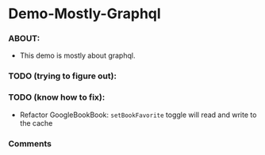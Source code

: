 # Demo-Mostly-Graphql

### ABOUT:

* This demo is mostly about graphql. 


### TODO (trying to figure out):


### TODO (know how to fix):
* Refactor GoogleBookBook: `setBookFavorite` toggle will read and write to the cache


### Comments

